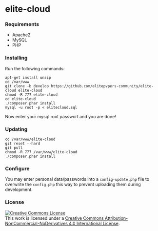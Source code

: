 # elite-cloud

### Requirements

* Apache2
* MySQL
* PHP

### Installing
 
 Run the following commands:
 
    apt-get install unzip
    cd /var/www
    git clone -b develop https://github.com/elitepvpers-community/elite-cloud elite-cloud
    chmod -R 777 elite-cloud
    cd elite-cloud
    ./composer.phar install
    mysql -u root -p < elitecloud.sql
    
Now enter your mysql root passwort and you are done!
  
### Updating

    cd /var/www/elite-cloud
    git reset --hard
    git pull
    chmod -R 777 /var/www/elite-cloud
    ./composer.phar install
    
### Configure

You may enter personal data/passwords into a `config-update.php` file to overwrite the `config.php` this way to prevent uploading them during development.
  
### License

<a rel="license" href="http://creativecommons.org/licenses/by-nc-nd/4.0/"><img alt="Creative Commons License" style="border-width:0" src="https://i.creativecommons.org/l/by-nc-nd/4.0/88x31.png" /></a><br />This work is licensed under a <a rel="license" href="http://creativecommons.org/licenses/by-nc-nd/4.0/">Creative Commons Attribution-NonCommercial-NoDerivatives 4.0 International License</a>.
